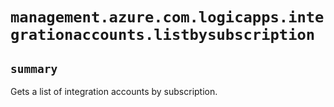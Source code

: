 # `management.azure.com.logicapps.integrationaccounts.listbysubscription`

## `summary`
Gets a list of integration accounts by subscription.


